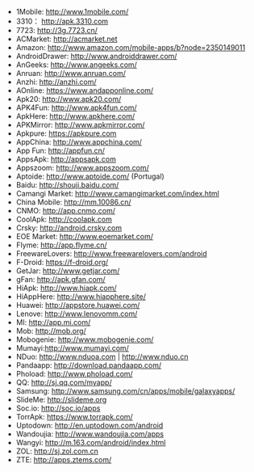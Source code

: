 - 1Mobile: http://www.1mobile.com/
- 3310： http://apk.3310.com
- 7723: http://3g.7723.cn/
- ACMarket: http://acmarket.net
- Amazon: http://www.amazon.com/mobile-apps/b?node=2350149011
- AndroidDrawer: http://www.androiddrawer.com/
- AnGeeks: http://www.angeeks.com/
- Anruan: http://www.anruan.com/
- Anzhi: http://anzhi.com/
- AOnline: https://www.andapponline.com/
- Apk20: http://www.apk20.com/
- APK4Fun: http://www.apk4fun.com/
- ApkHere: http://www.apkhere.com/
- APKMirror: http://www.apkmirror.com/
- Apkpure: https://apkpure.com
- AppChina: http://www.appchina.com/
- App Fun: http://appfun.cn/
- AppsApk: http://appsapk.com
- Appszoom: http://www.appszoom.com/
- Aptoide: http://www.aptoide.com/ (Portugal)
- Baidu: http://shouji.baidu.com/ 
- Camangi Market: http://www.camangimarket.com/index.html
- China Mobile: http://mm.10086.cn/
- CNMO: http://app.cnmo.com/
- CoolApk: http://coolapk.com
- Crsky: http://android.crsky.com
- EOE Market: http://www.eoemarket.com/
- Flyme: http://app.flyme.cn/
- FreewareLovers: http://www.freewarelovers.com/android
- F-Droid: https://f-droid.org/
- GetJar: http://www.getjar.com/
- gFan: http://apk.gfan.com/
- HiApk: http://www.hiapk.com/
- HiAppHere: http://www.hiapphere.site/
- Huawei: http://appstore.huawei.com/
- Lenove: http://www.lenovomm.com/
- MI: http://app.mi.com/
- Mob: http://mob.org/
- Mobogenie: http://www.mobogenie.com/
- Mumayi:http://www.mumayi.com/
- NDuo: http://www.nduoa.com | http://www.nduo.cn
- Pandaapp: http://download.pandaapp.com/
- Phoload: http://www.phoload.com/
- QQ: http://sj.qq.com/myapp/
- Samsung: http://www.samsung.com/cn/apps/mobile/galaxyapps/
- SlideMe: http://slideme.org
- Soc.io: http://soc.io/apps
- TorrApk: https://www.torrapk.com/
- Uptodown: http://en.uptodown.com/android
- Wandoujia: http://www.wandoujia.com/apps
- Wangyi: http://m.163.com/android/index.html
- ZOL: http://sj.zol.com.cn
- ZTE: http://apps.ztems.com/
